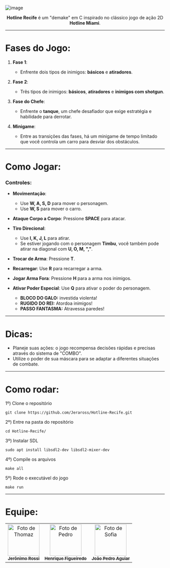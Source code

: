 ![image](https://github.com/user-attachments/assets/bb050597-6c18-47d6-9b83-854d232ac7ce)

<p align="center"><b>Hotline Recife</b> é um "demake" em C inspirado no clássico jogo de ação 2D <b>Hotline Miami</b>. </p>

---

# Fases do Jogo:

1. **Fase 1**:
   - Enfrente dois tipos de inimigos: **básicos** e **atiradores**.
    
2. **Fase 2**:
   - Três tipos de inimigos: **básicos**, **atiradores** e **inimigos com shotgun**.  
   
3. **Fase do Chefe**:
   - Enfrente o **tanque**, um chefe desafiador que exige estratégia e habilidade para derrotar.

4. **Minigame**:
   - Entre as transições das fases, há um minigame de tempo limitado que você controla um carro para desviar dos obstáculos.

---

# Como Jogar:

### Controles:
- **Movimentação**: 
  - Use **W, A, S, D** para mover o personagem. 
  - Use **W, S** para mover o carro.
    
- **Ataque Corpo a Corpo**: Pressione **SPACE** para atacar.
  
- **Tiro Direcional**:  
  - Use **I, K, J, L** para atirar.  
  - Se estiver jogando com o personagem **Timbu**, você também pode atirar na diagonal com **U, O, M, ","**.
    
- **Trocar de Arma**: Pressione **T**.
  
- **Recarregar**: Use **R** para recarregar a arma.
  
- **Jogar Arma Fora**: Pressione **H** para a arma nos inimigos.
  
- **Ativar Poder Especial**: Use **Q** para ativar o poder do personagem.
  - **BLOCO DO GALO:** investida violenta!
  - **RUGIDO DO REI:** Atordoa inimigos!
  - **PASSO FANTASMA:** Atravessa paredes!  

---

# Dicas:

- Planeje suas ações: o jogo recompensa decisões rápidas e precisas através do sistema de "COMBO".
- Utilize o poder de sua máscara para se adaptar a diferentes situações de combate.

---

# Como rodar:

1º)  Clone o repositório
```
git clone https://github.com/Jeraross/Hotline-Recife.git
```

2º)  Entre na pasta do repositório
```
cd Hotline-Recife/
```

3º)  Instalar SDL
```
sudo apt install libsdl2-dev libsdl2-mixer-dev
```

4º)  Compile os arquivos
```
make all
```

5º)  Rode o executável do jogo
```
make run
```
---

# Equipe:

<table>
  <tr>
    <td align="center">
      <a href="https://github.com/Jeraross">
        <img src="https://avatars3.githubusercontent.com/Jeraross" width="100px;" alt="Foto de Thomaz"/><br>
        <sub>
          <b>Jerônimo Rossi</b>
        </sub>
      </a>
    </td>
    <td align="center">
      <a href="https://github.com/fthenri">
        <img src="https://avatars.githubusercontent.com/fthenri" width="100px;" alt="Foto de Pedro"/><br>
        <sub>
          <b>Henrique Figueiredo</b>
        </sub>
      </a>
    </td>
    <td align="center">
      <a href="https://github.com/Jp-moraiss">
        <img src="https://avatars.githubusercontent.com/Jp-moraiss" width="100px;" alt="Foto de Sofia"/><br>
        <sub>
          <b>João Pedro Aguiar</b>
        </sub>
      </a>
    </td>
  </tr>
</table>
